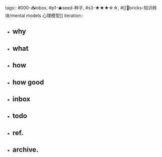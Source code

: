 tags:: #000-📥inbox, #p1-🫐seed-种子, #s3-★★★☆☆, #[[🧱bricks-知识砖块/mental models 心理模型]] 
iteration::

- ## why
- ## what
- ## how
- ## how good
- ## inbox
- ## todo
- ## ref.
- ## archive.